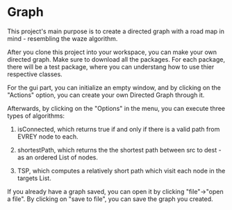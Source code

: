 # Graph

This project's main purpose is to create a directed graph with a road map in mind - resembling the waze algorithm.

After you clone this project into your workspace, you can make your own directed graph. Make sure to download all the packages.
For each package, there will be a test package, where you can understang how to use thier respective classes. 

For the gui part, you can initialize an empty window, and by clicking on the "Actions" option, 
you can create your own Directed Graph through it.

Afterwards, by clicking on the "Options" in the menu, you can execute three types of algorithms: 

1. isConnected, which returns true if and only if there is a valid path from EVREY node to each.

2. shortestPath, which returns the the shortest path between src to dest - as an ordered List of nodes.

3. TSP, which computes a relatively short path which visit each node in the targets List.

If you already have a graph saved, you can open it by clicking "file"->"open a file". By clicking on "save to file", you can save the 
graph you created.
